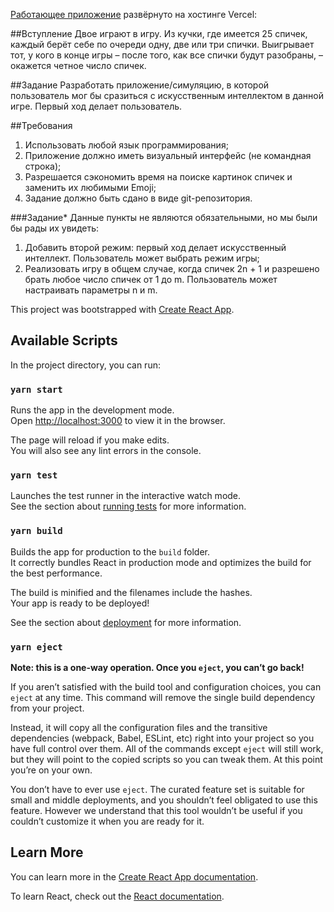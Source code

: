 [Работающее приложение](https://stormotion-internship-test-task-zeta.vercel.app/) развёрнуто на хостинге Vercel:

##Вступление
Двое играют в игру. Из кучки, где имеется 25 спичек, каждый берёт себе по очереди одну,
две или три спички. Выигрывает тот, у кого в конце игры – после того, 
как все спички будут разобраны, – окажется четное число спичек. 

##Задание
Разработать приложение/симуляцию, в которой пользователь мог бы сразиться 
с искусственным интеллектом в данной игре. Первый ход делает пользователь.

##Требования
1. Использовать любой язык программирования;
2. Приложение должно иметь визуальный интерфейс (не командная строка);
3. Разрешается сэкономить время на поиске картинок спичек и заменить их любимыми Emoji;
4. Задание должно быть сдано в виде git-репозитория.

###Задание*
Данные пункты не являются обязательными, но мы были бы рады их увидеть:
1. Добавить второй режим: первый ход делает искусственный интеллект. 
Пользователь может выбрать режим игры;
2. Реализовать игру в общем случае, когда спичек  2n + 1 
и разрешено брать любое число спичек от 1 до m. Пользователь может настраивать параметры n и m.


This project was bootstrapped with [Create React App](https://github.com/facebook/create-react-app).

## Available Scripts

In the project directory, you can run:

### `yarn start`

Runs the app in the development mode.<br />
Open [http://localhost:3000](http://localhost:3000) to view it in the browser.

The page will reload if you make edits.<br />
You will also see any lint errors in the console.

### `yarn test`

Launches the test runner in the interactive watch mode.<br />
See the section about [running tests](https://facebook.github.io/create-react-app/docs/running-tests) for more information.

### `yarn build`

Builds the app for production to the `build` folder.<br />
It correctly bundles React in production mode and optimizes the build for the best performance.

The build is minified and the filenames include the hashes.<br />
Your app is ready to be deployed!

See the section about [deployment](https://facebook.github.io/create-react-app/docs/deployment) for more information.

### `yarn eject`

**Note: this is a one-way operation. Once you `eject`, you can’t go back!**

If you aren’t satisfied with the build tool and configuration choices, you can `eject` at any time. This command will remove the single build dependency from your project.

Instead, it will copy all the configuration files and the transitive dependencies (webpack, Babel, ESLint, etc) right into your project so you have full control over them. All of the commands except `eject` will still work, but they will point to the copied scripts so you can tweak them. At this point you’re on your own.

You don’t have to ever use `eject`. The curated feature set is suitable for small and middle deployments, and you shouldn’t feel obligated to use this feature. However we understand that this tool wouldn’t be useful if you couldn’t customize it when you are ready for it.

## Learn More

You can learn more in the [Create React App documentation](https://facebook.github.io/create-react-app/docs/getting-started).

To learn React, check out the [React documentation](https://reactjs.org/).

